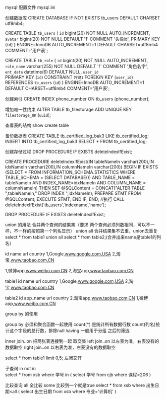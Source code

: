 mysql 配置文件 mysql.ini 


创建数据库 CREATE DATABASE IF NOT EXISTS tb_users DEFAULT CHARSET utf8mb4;

CREATE TABLE `tb_users`
(
    `id`                  bigint(20) NOT NULL AUTO_INCREMENT,
    `avatar`              bigint(20) NOT NULL DEFAULT '1' COMMENT '头像id',
    PRIMARY KEY (`id`)
) ENGINE=InnoDB AUTO_INCREMENT=1 DEFAULT CHARSET=utf8mb4  COMMENT='用户表';


CREATE TABLE `tb_role`
(
    `id`                  bigint(20) NOT NULL AUTO_INCREMENT,
    `role_name`              varchar(255) NOT NULL DEFAULT '1' COMMENT '角色名字',
    `ent_date`              datetime(6) DEFAULT NULL,
    `user_id`               
    PRIMARY KEY (`id`)
    CONSTRAINT `外键1` FOREIGN KEY (`user_id`) REFERENCES `tb_users` (`id`)
) ENGINE=InnoDB AUTO_INCREMENT=1 DEFAULT CHARSET=utf8mb4  COMMENT='用户表';

创建索引 CREATE INDEX phone_number ON tb_users (phone_number);

增加唯一性约束 ALTER TABLE tb_filestorage ADD UNIQUE KEY `filestorage_UK` (`uuid`);

查看表的结构 show create table 

备份数据表
 CREATE TABLE tb_certified_log_bak3 LIKE tb_certified_log;
 INSERT INTO tb_certified_log_bak3 SELECT * FROM tb_certified_log;

创建存储过程
DROP PROCEDURE IF EXISTS deleteIndexIfExist;

 CREATE PROCEDURE deleteIndexIfExist(IN tableNameIn varchar(200),IN idxNameIn varchar(200),IN columnNameIn varchar(200)) BEGIN
        IF EXISTS (SELECT * FROM INFORMATION_SCHEMA.STATISTICS WHERE TABLE_SCHEMA = (SELECT DATABASE()) AND TABLE_NAME = tableNameIn AND INDEX_NAME=idxNameIn AND  COLUMN_NAME = columnNameIn) THEN
            SET @SQLContent = CONCAT("ALTER TABLE ",tableNameIn," DROP INDEX ",idxNameIn);
            PREPARE STMT FROM @SQLContent;
            EXECUTE  STMT;
        END IF;
    END;
//执行
CALL deleteIndexIfExist('tb_users','indexname','name');

DROP PROCEDURE IF EXISTS deleteIndexIfExist;

union 的用法  合并两个查询的结果集（要求 两个查询必须列数相同，可以不一样，不一样的按照第一个列名显示）
union all 合并结果集不去重，union去重复
select * from table1 union all select * from table2;(合并出来name是table1的列名)

id  name    url         country
1,Google,www.google.com,USA
2,淘宝,www.taobao.com,CN

1,微博app,www.weibo.com,CN
2,淘宝app,www.taobao.com,CN

table1
id  name   url         country
1,Google,www.google.com,USA
2,淘宝,www.taobao.com,CN

table2
id app_name    url      country
2,淘宝app,www.taobao.com,CN
1,微博app,www.weibo.com,CN

group by 的使用

group by  必须和聚合函数一起使用 count(*) 是统计所有数据行数 count(列名)统计这个字段的总行数，排除null
having   一般用于分组 之后的筛选


inner join..on 把两张表连接到一起 取交集
left  join..on 以左表为准，右表没有的数据取空
right join..on 以右表为准，左表没有的数据取空


select * from table1 limit 0,5; 左闭又开

子查询 in    not in  
select * 
from xsb
where 学号 in
	(
		select 学号 from cjb where 课程=206 
	) 

比较查询  all 全比较 some 比较到一个就是true
	select * 
from xsb
where 出生日期<all
(
	select 出生日期
	from xsb
	where 专业='计算机'
)

